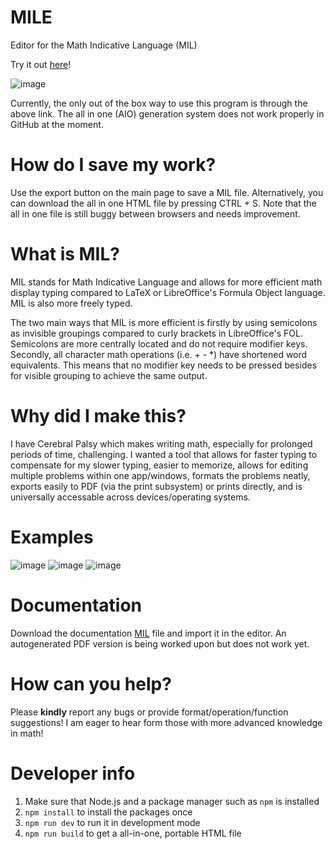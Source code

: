 # MILE

Editor for the Math Indicative Language (MIL)

Try it out [here](https://jah-on.github.io/MILE/)!

![image](https://github.com/Jah-On/MILE/assets/58399643/234c2911-cf73-4fee-908a-560af37d5486)

Currently, the only out of the box way to use this program is through the above link. The all in one (AIO) generation system does not work properly in GitHub at the moment. 

# How do I save my work?

Use the export button on the main page to save a MIL file. Alternatively, you can download the all in one HTML file by pressing CTRL + S. Note that the all in one file is still buggy between browsers and needs improvement. 

# What is MIL?

MIL stands for Math Indicative Language and allows for more efficient math display typing compared to LaTeX or LibreOffice's Formula Object language. MIL is also more freely typed.

The two main ways that MIL is more efficient is firstly by using semicolons as invisible groupings compared to curly brackets in LibreOffice's FOL. Semicolons are more centrally located and do not require modifier keys. Secondly, all character math operations (i.e. + - \*) have shortened word equivalents. This means that no modifier key needs to be pressed besides for visible grouping to achieve the same output.

# Why did I make this?

I have Cerebral Palsy which makes writing math, especially for prolonged periods of time, challenging. I wanted a tool that allows for faster typing to compensate for my slower typing, easier to memorize, allows for editing multiple problems within one app/windows, formats the problems neatly, exports easily to PDF (via the print subsystem) or prints directly, and is universally accessable across devices/operating systems.

# Examples

![image](https://github.com/Jah-On/MILE/assets/58399643/9acd352e-e62c-44af-b0fe-e3967f6e3c0f)
![image](https://github.com/Jah-On/MILE/assets/58399643/36152d45-904e-4a22-8c45-5a9c81797982)
![image](https://github.com/Jah-On/MILE/assets/58399643/d73ca95b-d404-45e1-a0c4-ae202da43070)


# Documentation

Download the documentation <a href="https://raw.githubusercontent.com/Jah-On/MILE/main/docs/DOCGEN.mil" download="DOCGEN.mil" target="_blank">MIL</a> file and import it in the editor.
An autogenerated PDF version is being worked upon but does not work yet. 

# How can you help?

Please **kindly** report any bugs or provide format/operation/function suggestions! I am eager to hear form those with more advanced knowledge in math!

# Developer info

1. Make sure that Node.js and a package manager such as `npm` is installed
2. `npm install` to install the packages once
3. `npm run dev` to run it in development mode
4. `npm run build` to get a all-in-one, portable HTML file
